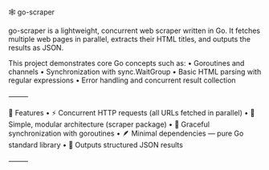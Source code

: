 🕸️ go-scraper

go-scraper is a lightweight, concurrent web scraper written in Go.
It fetches multiple web pages in parallel, extracts their HTML titles, and outputs the results as JSON.

This project demonstrates core Go concepts such as:
	•	Goroutines and channels
	•	Synchronization with sync.WaitGroup
	•	Basic HTML parsing with regular expressions
	•	Error handling and concurrent result collection

⸻

🚀 Features
	•	⚡ Concurrent HTTP requests (all URLs fetched in parallel)
	•	🧩 Simple, modular architecture (scraper package)
	•	🧠 Graceful synchronization with goroutines
	•	🪶 Minimal dependencies — pure Go standard library
	•	📄 Outputs structured JSON results

⸻
